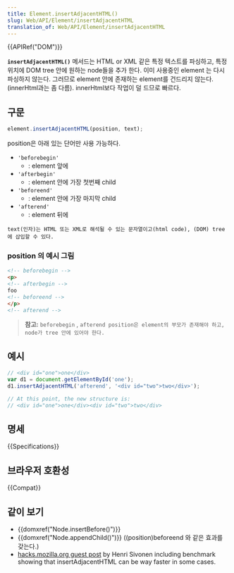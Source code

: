 ```yaml
---
title: Element.insertAdjacentHTML()
slug: Web/API/Element/insertAdjacentHTML
translation_of: Web/API/Element/insertAdjacentHTML
---
```

{{APIRef("DOM")}}

**`insertAdjacentHTML()`** 메서드는 HTML or XML 같은 특정 텍스트를 파싱하고, 특정 위치에 DOM tree 안에 원하는 node들을 추가 한다. 이미 사용중인 element 는 다시 파싱하지 않는다. 그러므로 element 안에 존재하는 element를 건드리지 않는다. (innerHtml과는 좀 다름). innerHtml보다 작업이 덜 드므로 빠르다.

## 구문

```js
element.insertAdjacentHTML(position, text);
```

position은 아래 있는 단어만 사용 가능하다.

- `'beforebegin'`
  - : element 앞에
- `'afterbegin'`
  - : element 안에 가장 첫번째 child
- `'beforeend'`
  - : element 안에 가장 마지막 child
- `'afterend'`
  - : element 뒤에

`text(인자)는 HTML 또는 XML로 해석될 수 있는 문자열이고(html code), (DOM) tree에 삽입할 수 있다.`

### position 의 예시 그림

```html
<!-- beforebegin -->
<p>
<!-- afterbegin -->
foo
<!-- beforeend -->
</p>
<!-- afterend -->
```

> **참고:** `beforebegin` , `afterend position은 element의 부모가 존재해야 하고, node가 tree 안에 있어야 한다.`

## 예시

```js
// <div id="one">one</div>
var d1 = document.getElementById('one');
d1.insertAdjacentHTML('afterend', '<div id="two">two</div>');

// At this point, the new structure is:
// <div id="one">one</div><div id="two">two</div>
```

## 명세

{{Specifications}}

## 브라우저 호환성

{{Compat}}

## 같이 보기

- {{domxref("Node.insertBefore()")}}
- {{domxref("Node.appendChild()")}} ((position)beforeend 와 같은 효과를 갖는다.)
- [hacks.mozilla.org guest post](http://hacks.mozilla.org/2011/11/insertadjacenthtml-enables-faster-html-snippet-injection/) by Henri Sivonen including benchmark showing that insertAdjacentHTML can be way faster in some cases.
